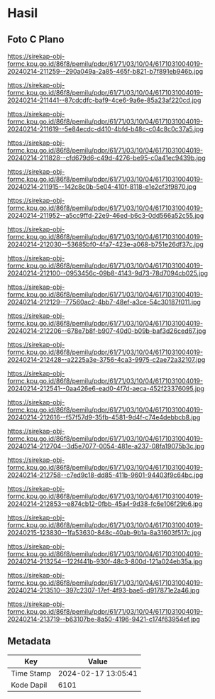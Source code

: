 # Hasil

## Foto C Plano

https://sirekap-obj-formc.kpu.go.id/86f8/pemilu/pdpr/61/71/03/10/04/6171031004019-20240214-211259--290a049a-2a85-465f-b821-b7f891eb946b.jpg

https://sirekap-obj-formc.kpu.go.id/86f8/pemilu/pdpr/61/71/03/10/04/6171031004019-20240214-211441--87cdcdfc-baf9-4ce6-9a6e-85a23af220cd.jpg

https://sirekap-obj-formc.kpu.go.id/86f8/pemilu/pdpr/61/71/03/10/04/6171031004019-20240214-211619--5e84ecdc-d410-4bfd-b48c-c04c8c0c37a5.jpg

https://sirekap-obj-formc.kpu.go.id/86f8/pemilu/pdpr/61/71/03/10/04/6171031004019-20240214-211828--cfd679d6-c49d-4276-be95-c0a41ec9439b.jpg

https://sirekap-obj-formc.kpu.go.id/86f8/pemilu/pdpr/61/71/03/10/04/6171031004019-20240214-211915--142c8c0b-5e04-410f-8118-e1e2cf3f9870.jpg

https://sirekap-obj-formc.kpu.go.id/86f8/pemilu/pdpr/61/71/03/10/04/6171031004019-20240214-211952--a5cc9ffd-22e9-46ed-b6c3-0dd566a52c55.jpg

https://sirekap-obj-formc.kpu.go.id/86f8/pemilu/pdpr/61/71/03/10/04/6171031004019-20240214-212030--53685bf0-4fa7-423e-a068-b751e26df37c.jpg

https://sirekap-obj-formc.kpu.go.id/86f8/pemilu/pdpr/61/71/03/10/04/6171031004019-20240214-212100--0953456c-09b8-4143-9d73-78d7094cb025.jpg

https://sirekap-obj-formc.kpu.go.id/86f8/pemilu/pdpr/61/71/03/10/04/6171031004019-20240214-212129--77560ac2-4bb7-48ef-a3ce-54c30187f011.jpg

https://sirekap-obj-formc.kpu.go.id/86f8/pemilu/pdpr/61/71/03/10/04/6171031004019-20240214-212206--678e7b8f-b907-40d0-b09b-baf3d26ced67.jpg

https://sirekap-obj-formc.kpu.go.id/86f8/pemilu/pdpr/61/71/03/10/04/6171031004019-20240214-212428--a2225a3e-3756-4ca3-9975-c2ae72a32107.jpg

https://sirekap-obj-formc.kpu.go.id/86f8/pemilu/pdpr/61/71/03/10/04/6171031004019-20240214-212541--0aa426e6-ead0-4f7d-aeca-452f23376095.jpg

https://sirekap-obj-formc.kpu.go.id/86f8/pemilu/pdpr/61/71/03/10/04/6171031004019-20240214-212616--f57f57d9-35fb-4581-9d4f-c74e4debbcb8.jpg

https://sirekap-obj-formc.kpu.go.id/86f8/pemilu/pdpr/61/71/03/10/04/6171031004019-20240214-212704--3d5e7077-0054-481e-a237-08fa19075b3c.jpg

https://sirekap-obj-formc.kpu.go.id/86f8/pemilu/pdpr/61/71/03/10/04/6171031004019-20240214-212758--c7ed9c18-dd85-411b-9601-94403f9c64bc.jpg

https://sirekap-obj-formc.kpu.go.id/86f8/pemilu/pdpr/61/71/03/10/04/6171031004019-20240214-212853--e874cb12-0fbb-45a4-9d38-fc6e106f29b6.jpg

https://sirekap-obj-formc.kpu.go.id/86f8/pemilu/pdpr/61/71/03/10/04/6171031004019-20240215-123830--1fa53630-848c-40ab-9b1a-8a31603f517c.jpg

https://sirekap-obj-formc.kpu.go.id/86f8/pemilu/pdpr/61/71/03/10/04/6171031004019-20240214-213254--122f441b-930f-48c3-800d-121a024eb35a.jpg

https://sirekap-obj-formc.kpu.go.id/86f8/pemilu/pdpr/61/71/03/10/04/6171031004019-20240214-213510--397c2307-17ef-4f93-bae5-d917871e2a46.jpg

https://sirekap-obj-formc.kpu.go.id/86f8/pemilu/pdpr/61/71/03/10/04/6171031004019-20240214-213719--b63107be-8a50-4196-9421-c174f63954ef.jpg


## Metadata

| Key        | Value               |
| ---------- | ------------------- |
| Time Stamp | 2024-02-17 13:05:41 |
| Kode Dapil | 6101                |



